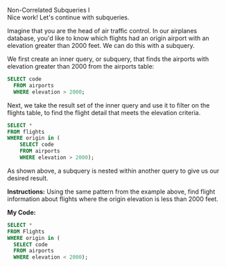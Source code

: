 Non-Correlated Subqueries I<br>
Nice work! Let's continue with subqueries.

Imagine that you are the head of air traffic control. In our airplanes database, you'd like to know which flights had an origin airport with an elevation greater than 2000 feet. We can do this with a subquery.

We first create an inner query, or subquery, that finds the airports with elevation greater than 2000 from the airports table:
```sql
SELECT code 
  FROM airports 
  WHERE elevation > 2000;
  ```
Next, we take the result set of the inner query and use it to filter on the flights table, to find the flight detail that meets the elevation criteria.
```sql
SELECT * 
FROM flights 
WHERE origin in (
    SELECT code 
    FROM airports 
    WHERE elevation > 2000);
```
As shown above, a subquery is nested within another query to give us our desired result.

**Instructions:**
Using the same pattern from the example above, find flight information about flights where the origin elevation is less than 2000 feet.

**My Code:**
```sql
SELECT * 
FROM Flights
WHERE origin in (
  SELECT code
  FROM airports
  WHERE elevation < 2000); 
```
